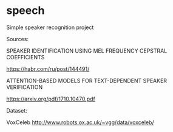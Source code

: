 # speech


Simple speaker recognition project




Sources:



SPEAKER IDENTIFICATION USING MEL FREQUENCY CEPSTRAL COEFFICIENTS 

https://habr.com/ru/post/144491/




ATTENTION-BASED MODELS FOR TEXT-DEPENDENT SPEAKER VERIFICATION 

https://arxiv.org/pdf/1710.10470.pdf




Dataset: 



VoxCeleb http://www.robots.ox.ac.uk/~vgg/data/voxceleb/
